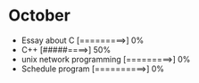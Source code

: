 # October

- Essay about C [=========>] 0%
- C++ [#####====>] 50%
- unix network programming [=========>] 0%
- Schedule program [==========>] 0%

